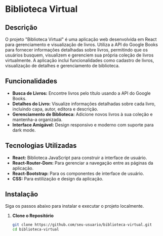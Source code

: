 # Biblioteca Virtual

## Descrição

O projeto "Biblioteca Virtual" é uma aplicação web desenvolvida em React para gerenciamento e visualização de livros. Utiliza a API do Google Books para fornecer informações detalhadas sobre livros, permitindo que os usuários busquem, visualizem e gerenciem sua própria coleção de livros virtualmente. A aplicação inclui funcionalidades como cadastro de livros, visualização de detalhes e gerenciamento de biblioteca.

## Funcionalidades

- **Busca de Livros:** Encontre livros pelo título usando a API do Google Books.
- **Detalhes do Livro:** Visualize informações detalhadas sobre cada livro, incluindo capa, autor, editora e descrição.
- **Gerenciamento de Biblioteca:** Adicione novos livros à sua coleção e mantenha-a organizada.
- **Interface Amigável:** Design responsivo e moderno com suporte para dark mode.

## Tecnologias Utilizadas

- **React:** Biblioteca JavaScript para construir a interface de usuário.
- **React-Router-Dom:** Para gerenciar a navegação entre as páginas da aplicação.
- **React-Bootstrap:** Para os componentes de interface de usuário.
- **CSS:** Para estilização e design da aplicação.

## Instalação

Siga os passos abaixo para instalar e executar o projeto localmente.

1. **Clone o Repositório**

   ```bash
   git clone https://github.com/seu-usuario/biblioteca-virtual.git
   cd biblioteca-virtual